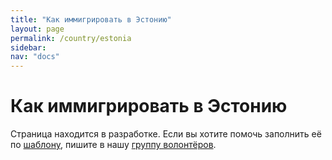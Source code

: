 ```yaml
---
title: "Как иммигрировать в Эстонию"
layout: page
permalink: /country/estonia
sidebar:
nav: "docs"
---
```


# Как иммигрировать в Эстонию

Страница находится в разработке. Если вы хотите помочь заполнить её по [шаблону](/template), пишите в нашу [группу волонтёров](https://t.me/+FHi3FnJaoWJkMDAx).

